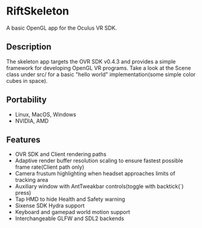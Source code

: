 RiftSkeleton
============

A basic OpenGL app for the Oculus VR SDK.

## Description 
The skeleton app targets the OVR SDK v0.4.3 and provides a simple framework for developing OpenGL VR programs. Take a look at the Scene class under src/ for a basic "hello world" implementation(some simple color cubes in space).

## Portability 

 - Linux, MacOS, Windows  
 - NVIDIA, AMD

## Features 
 - OVR SDK and Client rendering paths  
 - Adaptive render buffer resolution scaling to ensure fastest possible frame rate(Client path only)  
 - Camera frustum highlighting when headset approaches limits of tracking area  
 - Auxiliary window with AntTweakbar controls(toggle with backtick(`) press)  
 - Tap HMD to hide Health and Safety warning  
 - Sixense SDK Hydra support  
 - Keyboard and gamepad world motion support
 - Interchangeable GLFW and SDL2 backends  
